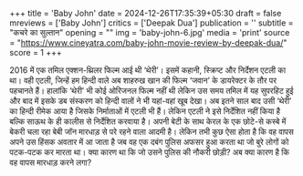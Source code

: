 +++
title = 'Baby John'
date = 2024-12-26T17:35:39+05:30
draft = false
mreviews = ['Baby John']
critics = ['Deepak Dua']
publication = ''
subtitle = "कचरे का सुल्तान"
opening = ""
img = 'baby-john-6.jpg'
media = 'print'
source = "https://www.cineyatra.com/baby-john-movie-review-by-deepak-dua/"
score = 1
+++

2016 में एक तमिल एक्शन-थ्रिलर फिल्म आई थी ‘थेरी’। इसमें कहानी, स्क्रिप्ट और निर्देशन एटली का था। वही एटली, जिन्हें हम हिन्दी वाले अब शाहरुख खान की फिल्म ‘जवान’ के डायरेक्टर के तौर पर पहचानते हैं। हालांकि ‘थेरी’ भी कोई ओरिजनल फिल्म नहीं थी लेकिन उस समय तमिल में यह सुपरहिट हुई और बाद में इसके डब संस्करण को हिन्दी वालों ने भी यहां-वहां खूब देखा। अब इतने साल बाद उसी ‘थेरी’ का हिन्दी रीमेक आया है जिसके निर्माताओं में एटली भी हैं। लेकिन एटली ने इसे निर्देशित नहीं किया है बल्कि साऊथ के ही कालीस से निर्देशित करवाया है। अपनी बेटी के साथ केरल के एक छोटे-से कस्बे में बेकरी चला रहा बेबी जॉन मारधाड़ से परे रहने वाला आदमी है। लेकिन तभी कुछ ऐसा होता है कि वह वापस अपने उस हिंसक अवतार में आ जाता है जब वह एक दबंग पुलिस अफसर हुआ करता था जो बुरे लोगों को पटक-पटक कर मारता था। क्या कारण था कि जो उसने पुलिस की नौकरी छोड़ी? अब क्या कारण है कि वह वापस मारधाड़ करने लगा?
